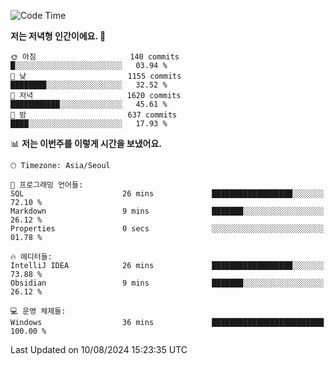   <!--START_SECTION:waka-->
![Code Time](http://img.shields.io/badge/Code%20Time-428%20hrs%208%20mins-blue)

**저는 저녁형 인간이에요. 🦉** 

```text
🌞 아침                     140 commits         █░░░░░░░░░░░░░░░░░░░░░░░░   03.94 % 
🌆 낮　                     1155 commits        ████████░░░░░░░░░░░░░░░░░   32.52 % 
🌃 저녁                     1620 commits        ███████████░░░░░░░░░░░░░░   45.61 % 
🌙 밤　                     637 commits         ████░░░░░░░░░░░░░░░░░░░░░   17.93 % 
```


📊 **저는 이번주를 이렇게 시간을 보냈어요.** 

```text
🕑︎ Timezone: Asia/Seoul

💬 프로그래밍 언어들: 
SQL                      26 mins             ██████████████████░░░░░░░   72.10 % 
Markdown                 9 mins              ███████░░░░░░░░░░░░░░░░░░   26.12 % 
Properties               0 secs              ░░░░░░░░░░░░░░░░░░░░░░░░░   01.78 % 

🔥 에디터들: 
IntelliJ IDEA            26 mins             ██████████████████░░░░░░░   73.88 % 
Obsidian                 9 mins              ███████░░░░░░░░░░░░░░░░░░   26.12 % 

💻 운영 체제들: 
Windows                  36 mins             █████████████████████████   100.00 % 
```


 Last Updated on 10/08/2024 15:23:35 UTC
<!--END_SECTION:waka-->
